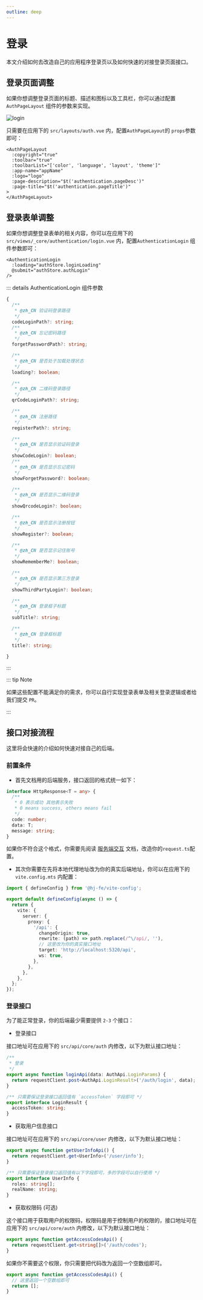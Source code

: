 ```yaml
---
outline: deep
---
```


# 登录

本文介绍如何去改造自己的应用程序登录页以及如何快速的对接登录页面接口。

## 登录页面调整

如果你想调整登录页面的标题、描述和图标以及工具栏，你可以通过配置 `AuthPageLayout` 组件的参数来实现。

![login](/guide/login.png)

只需要在应用下的 `src/layouts/auth.vue` 内，配置`AuthPageLayout`的 `props`参数即可：

```vue {2-7}
<AuthPageLayout
  :copyright="true"
  :toolbar="true"
  :toolbarList="['color', 'language', 'layout', 'theme']"
  :app-name="appName"
  :logo="logo"
  :page-description="$t('authentication.pageDesc')"
  :page-title="$t('authentication.pageTitle')"
>
</AuthPageLayout>
```

## 登录表单调整

如果你想调整登录表单的相关内容，你可以在应用下的 `src/views/_core/authentication/login.vue` 内，配置`AuthenticationLogin` 组件参数即可：

```vue
<AuthenticationLogin
  :loading="authStore.loginLoading"
  @submit="authStore.authLogin"
/>
```

::: details AuthenticationLogin 组件参数

```ts
{
  /**
   * @zh_CN 验证码登录路径
   */
  codeLoginPath?: string;
  /**
   * @zh_CN 忘记密码路径
   */
  forgetPasswordPath?: string;

  /**
   * @zh_CN 是否处于加载处理状态
   */
  loading?: boolean;

  /**
   * @zh_CN 二维码登录路径
   */
  qrCodeLoginPath?: string;

  /**
   * @zh_CN 注册路径
   */
  registerPath?: string;

  /**
   * @zh_CN 是否显示验证码登录
   */
  showCodeLogin?: boolean;
  /**
   * @zh_CN 是否显示忘记密码
   */
  showForgetPassword?: boolean;

  /**
   * @zh_CN 是否显示二维码登录
   */
  showQrcodeLogin?: boolean;

  /**
   * @zh_CN 是否显示注册按钮
   */
  showRegister?: boolean;

  /**
   * @zh_CN 是否显示记住账号
   */
  showRememberMe?: boolean;

  /**
   * @zh_CN 是否显示第三方登录
   */
  showThirdPartyLogin?: boolean;

  /**
   * @zh_CN 登录框子标题
   */
  subTitle?: string;

  /**
   * @zh_CN 登录框标题
   */
  title?: string;

}
```

:::

::: tip Note

如果这些配置不能满足你的需求，你可以自行实现登录表单及相关登录逻辑或者给我们提交 `PR`。

:::

## 接口对接流程

这里将会快速的介绍如何快速对接自己的后端。

### 前置条件

- 首先文档用的后端服务，接口返回的格式统一如下：

```ts
interface HttpResponse<T = any> {
  /**
   * 0 表示成功 其他表示失败
   * 0 means success, others means fail
   */
  code: number;
  data: T;
  message: string;
}
```

如果你不符合这个格式，你需要先阅读 [服务端交互](../essentials/server.md) 文档，改造你的`request.ts`配置。

- 其次你需要在先将本地代理地址改为你的真实后端地址，你可以在应用下的 `vite.config.mts` 内配置：

```ts
import { defineConfig } from '@hj-fe/vite-config';

export default defineConfig(async () => {
  return {
    vite: {
      server: {
        proxy: {
          '/api': {
            changeOrigin: true,
            rewrite: (path) => path.replace(/^\/api/, ''),
            // 这里改为你的真实接口地址
            target: 'http://localhost:5320/api',
            ws: true,
          },
        },
      },
    },
  };
});
```

### 登录接口

为了能正常登录，你的后端最少需要提供 `2-3` 个接口：

- 登录接口

接口地址可在应用下的 `src/api/core/auth` 内修改，以下为默认接口地址：

```ts
/**
 * 登录
 */
export async function loginApi(data: AuthApi.LoginParams) {
  return requestClient.post<AuthApi.LoginResult>('/auth/login', data);
}

/** 只需要保证登录接口返回值有 `accessToken` 字段即可 */
export interface LoginResult {
  accessToken: string;
}
```

- 获取用户信息接口

接口地址可在应用下的 `src/api/core/user` 内修改，以下为默认接口地址：

```ts
export async function getUserInfoApi() {
  return requestClient.get<UserInfo>('/user/info');
}

/** 只需要保证登录接口返回值有以下字段即可，多的字段可以自行使用 */
export interface UserInfo {
  roles: string[];
  realName: string;
}
```

- 获取权限码 (可选)

这个接口用于获取用户的权限码，权限码是用于控制用户的权限的，接口地址可在应用下的 `src/api/core/auth` 内修改，以下为默认接口地址：

```ts
export async function getAccessCodesApi() {
  return requestClient.get<string[]>('/auth/codes');
}
```

如果你不需要这个权限，你只需要把代码改为返回一个空数组即可。

```ts {2}
export async function getAccessCodesApi() {
  // 这里返回一个空数组即可
  return [];
}
```
